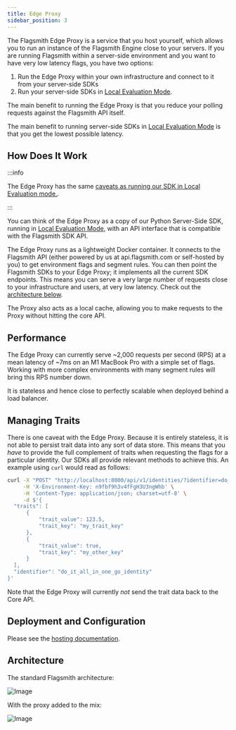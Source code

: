 ```yaml
---
title: Edge Proxy
sidebar_position: 3
---
```


The Flagsmith Edge Proxy is a service that you host yourself, which allows you to run an instance of the Flagsmith Engine close to your servers. If you are running Flagsmith within a server-side environment and you want to have very low latency flags, you have two options:

1. Run the Edge Proxy within your own infrastructure and connect to it from your server-side SDKs
2. Run your server-side SDKs in [Local Evaluation Mode](/flagsmith-integration/server-side#local-evaluation).

The main benefit to running the Edge Proxy is that you reduce your polling requests against the Flagsmith API itself.

The main benefit to running server-side SDKs in [Local Evaluation Mode](/flagsmith-integration/server-side#local-evaluation) is that you get the lowest possible latency.

## How Does It Work

:::info

The Edge Proxy has the same [caveats as running our SDK in Local Evaluation mode.](/flagsmith-integration/server-side#local-evaluation).

:::

You can think of the Edge Proxy as a copy of our Python Server-Side SDK, running in [Local Evaluation Mode](/flagsmith-integration/server-side#local-evaluation), with an API interface that is compatible with the Flagsmith SDK API.

The Edge Proxy runs as a lightweight Docker container. It connects to the Flagsmith API (either powered by us at api.flagsmith.com or self-hosted by you) to get environment flags and segment rules. You can then point the Flagsmith SDKs to your Edge Proxy; it implements all the current SDK endpoints. This means you can serve a very large number of requests close to your infrastructure and users, at very low latency. Check out the [architecture below](#architecture).

The Proxy also acts as a local cache, allowing you to make requests to the Proxy without hitting the core API.

## Performance

The Edge Proxy can currently serve ~2,000 requests per second (RPS) at a mean latency of ~7ms on an M1 MacBook Pro with a simple set of flags. Working with more complex environments with many segment rules will bring this RPS number down.

It is stateless and hence close to perfectly scalable when deployed behind a load balancer.

## Managing Traits

There is one caveat with the Edge Proxy. Because it is entirely stateless, it is not able to persist trait data into any sort of data store. This means that you _have_ to provide the full complement of traits when requesting the flags for a particular identity. Our SDKs all provide relevant methods to achieve this. An example using `curl` would read as follows:

```bash
curl -X "POST" "http://localhost:8000/api/v1/identities/?identifier=do_it_all_in_one_go_identity" \
     -H 'X-Environment-Key: n9fbf9h3v4fFgH3U3ngWhb' \
     -H 'Content-Type: application/json; charset=utf-8' \
     -d $'{
  "traits": [
      {
          "trait_value": 123.5,
          "trait_key": "my_trait_key"
      },
      {
          "trait_value": true,
          "trait_key": "my_other_key"
      }
  ],
  "identifier": "do_it_all_in_one_go_identity"
}'
```

Note that the Edge Proxy will currently _not_ send the trait data back to the Core API.

## Deployment and Configuration

Please see the [hosting documentation](/deployment-self-hosting/hosting-guides/docker).

## Architecture

The standard Flagsmith architecture:

![Image](/img/edge-proxy-existing.svg)

With the proxy added to the mix:

![Image](/img/edge-proxy-proxy.svg)
